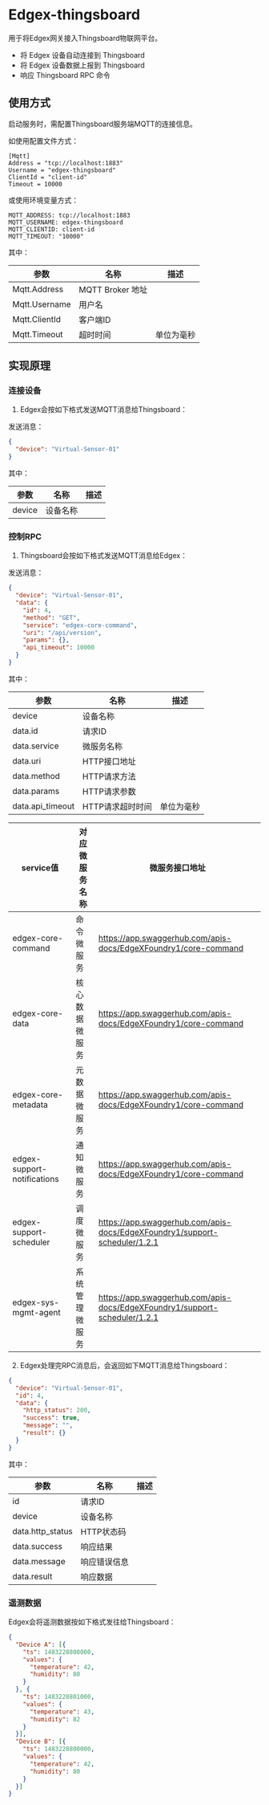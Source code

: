 # Edgex-thingsboard

用于将Edgex网关接入Thingsboard物联网平台。

- 将 Edgex 设备自动连接到 Thingsboard
- 将 Edgex 设备数据上报到 Thingsboard
- 响应 Thingsboard RPC 命令

## 使用方式

启动服务时，需配置Thingsboard服务端MQTT的连接信息。

如使用配置文件方式：

```
[Mqtt]
Address = "tcp://localhost:1883"
Username = "edgex-thingsboard"
ClientId = "client-id"
Timeout = 10000
```

或使用环境变量方式：

```
MQTT_ADDRESS: tcp://localhost:1883
MQTT_USERNAME: edgex-thingsboard
MQTT_CLIENTID: client-id
MQTT_TIMEOUT: "10000"
```

其中：

|参数|名称|描述|
|---|---|---|
| Mqtt.Address | MQTT Broker 地址| |
| Mqtt.Username | 用户名　| |
| Mqtt.ClientId | 客户端ID | |
| Mqtt.Timeout | 超时时间 | 单位为毫秒 |

## 实现原理

### 连接设备

1. Edgex会按如下格式发送MQTT消息给Thingsboard：

发送消息：

```json
{
  "device": "Virtual-Sensor-01"
}
```

其中：

|参数|名称|描述|
|---|---|---|
| device | 设备名称 ||

### 控制RPC

1. Thingsboard会按如下格式发送MQTT消息给Edgex：

发送消息： 

```json
{
  "device": "Virtual-Sensor-01",
  "data": {
    "id": 4,
    "method": "GET",
    "service": "edgex-core-command",
    "uri": "/api/version",
    "params": {},
    "api_timeout": 10000
  }
}
```

其中： 

|参数|名称|描述|
|---|---|---|
| device | 设备名称 ||
| data.id | 请求ID ||
| data.service | 微服务名称 ||
| data.uri | HTTP接口地址 ||
| data.method | HTTP请求方法 ||
| data.params | HTTP请求参数 ||
| data.api_timeout | HTTP请求超时时间 | 单位为毫秒 |

|service值|对应微服务名称|微服务接口地址|
|---|---|---|
| edgex-core-command | 命令微服务 | https://app.swaggerhub.com/apis-docs/EdgeXFoundry1/core-command |
| edgex-core-data | 核心数据微服务 | https://app.swaggerhub.com/apis-docs/EdgeXFoundry1/core-command |
| edgex-core-metadata | 元数据微服务 | https://app.swaggerhub.com/apis-docs/EdgeXFoundry1/core-command |
| edgex-support-notifications | 通知微服务 | https://app.swaggerhub.com/apis-docs/EdgeXFoundry1/core-command |
| edgex-support-scheduler | 调度微服务 | https://app.swaggerhub.com/apis-docs/EdgeXFoundry1/support-scheduler/1.2.1 |
| edgex-sys-mgmt-agent | 系统管理微服务 | https://app.swaggerhub.com/apis-docs/EdgeXFoundry1/support-scheduler/1.2.1 |

2. Edgex处理完RPC消息后，会返回如下MQTT消息给Thingsboard：

```json
{
  "device": "Virtual-Sensor-01",
  "id": 4,
  "data": {
    "http_status": 200,
    "success": true,
    "message": "",
    "result": {}
  }
}
```

其中：

|参数|名称|描述|
|---|---|---|
| id | 请求ID ||
| device | 设备名称 ||
| data.http_status | HTTP状态码 ||
| data.success | 响应结果 ||
| data.message | 响应错误信息 ||
| data.result | 响应数据 ||


### 遥测数据

Edgex会将遥测数据按如下格式发往给Thingsboard：

```json
{
  "Device A": [{
    "ts": 1483228800000,
    "values": {
      "temperature": 42,
      "humidity": 80
    }
  }, {
    "ts": 1483228801000,
    "values": {
      "temperature": 43,
      "humidity": 82
    }
  }],
  "Device B": [{
    "ts": 1483228800000,
    "values": {
      "temperature": 42,
      "humidity": 80
    }
  }]
}
```